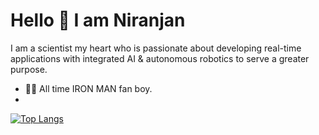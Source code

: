 # Hello 👋 I am Niranjan

I am a scientist my heart who is passionate about developing real-time applications with integrated AI & autonomous robotics to serve a greater purpose.

- 🦸‍♂️ All time IRON MAN fan boy. 
- 

[![Top Langs](https://github-readme-stats.vercel.app/api/top-langs/?username=anuraghazra&layout=compact)](https://github.com/anuraghazra/github-readme-stats)



